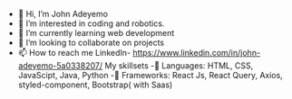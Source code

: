 - 👋 Hi, I’m John Adeyemo
- 👀 I’m interested in coding and robotics.
- 🌱 I’m currently learning web development
- 💞️ I’m looking to collaborate on projects
- 📫 How to reach me LinkedIn- https://www.linkedin.com/in/john-adeyemo-5a0338207/ 
My skillsets
-📃 Languages: HTML, CSS, JavaScipt, Java, Python
-📗 Frameworks: React Js, React Query, Axios, styled-component, Bootstrap( with Saas)

<!---
ajohnofficial001/ajohnofficial001 is a ✨ special ✨ repository because its `README.md` (this file) appears on your GitHub profile.
You can click the Preview link to take a look at your changes.
--->
